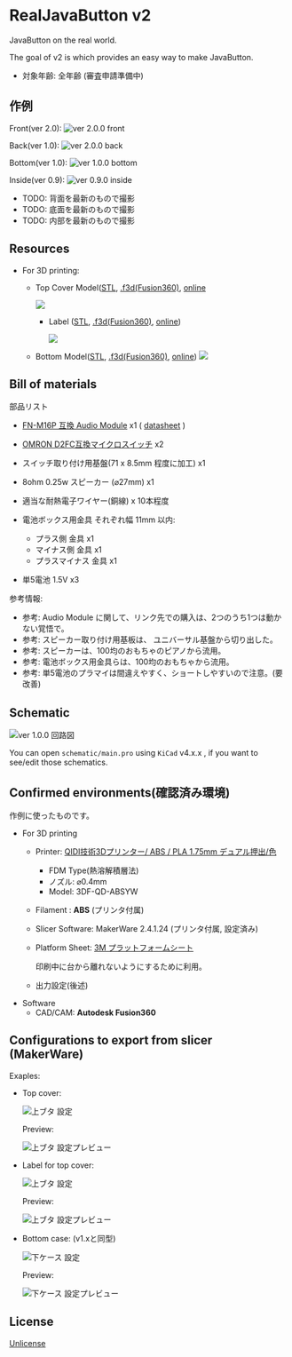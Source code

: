 # RealJavaButton v2

JavaButton on the real world.

The goal of v2 is which provides an easy way to make JavaButton.

* 対象年齢: 全年齢 (審査申請準備中)

## 作例

Front(ver 2.0):
![ver 2.0.0 front](./images/examples-ver2_0_0-00.jpg)

Back(ver 1.0):
![ver 2.0.0 back](./images/examples-ver1_0_0-01.jpg)

Bottom(ver 1.0):
![ver 1.0.0 bottom](./images/examples-ver1_0_0-02.jpg)

Inside(ver 0.9):
![ver 0.9.0 inside](./images/example-ver0_9_0-04.jpg)

* TODO: 背面を最新のもので撮影
* TODO: 底面を最新のもので撮影
* TODO: 内部を最新のもので撮影

## Resources

* For 3D printing:
  * Top Cover Model([STL](./models/case-lid02.stl), [.f3d(Fusion360)](./models/case-lid02.f3d), [online](http://a360.co/2zoEj2t)

    ![](./images/model_top-cover.png)

    * Label ([STL](./models/case-lid02-label.stl), [.f3d(Fusion360)](./models/case-lid02-label.f3d), [online](http://a360.co/2zqsTeh))

      ![](./images/model_top-label.png)

  * Bottom Model([STL](./models/case-bottom04.stl), [.f3d(Fusion360)](./models/case-bottom04.f3d), [online](http://a360.co/2umziJ7))
    ![](./images/model_bottom.png)

## Bill of materials

部品リスト

* [FN-M16P 互換 Audio Module](https://www.amazon.co.jp/dp/B01D1D0E7Q/) x1
  ( [datasheet](http://www.trainelectronics.com/Arduino/MP3Sound/TalkingTemperature/FN-M16P%20Embedded%20MP3%20Audio%20Module%20Datasheet.pdf) )

* [OMRON D2FC互換マイクロスイッチ](https://www.amazon.co.jp/dp/B00YM2Q178/) x2
* スイッチ取り付け用基盤(71 x 8.5mm 程度に加工) x1
* 8ohm 0.25w スピーカー (⌀27mm)  x1
* 適当な耐熱電子ワイヤー(銅線) x 10本程度
* 電池ボックス用金具 それぞれ幅 11mm 以内:
  * プラス側 金具 x1
  * マイナス側 金具 x1
  * プラスマイナス 金具 x1
* 単5電池 1.5V  x3

参考情報:

* 参考: Audio Module に関して、リンク先での購入は、2つのうち1つは動かない覚悟で。
* 参考: スピーカー取り付け用基板は、 ユニバーサル基盤から切り出した。
* 参考: スピーカーは、100均のおもちゃのピアノから流用。
* 参考: 電池ボックス用金具らは、100均のおもちゃから流用。
* 参考: 単5電池のプラマイは間違えやすく、ショートしやすいので注意。(要改善)

## Schematic

![ver 1.0.0 回路図](./images/schematic-ver1_0_0.png)

You can open `schematic/main.pro` using `KiCad` v4.x.x , if you want to see/edit those schematics.

## Confirmed environments(確認済み環境)

作例に使ったものです。

* For 3D printing
  * Printer: [QIDI技術3Dプリンター/ ABS / PLA 1.75mm デュアル押出/色](https://www.amazon.co.jp/dp/B01CRNV038/)
    * FDM Type(熱溶解積層法)
    * ノズル: ⌀0.4mm
    * Model: 3DF-QD-ABSYW
  * Filament : **ABS** (プリンタ付属)
  * Slicer Software: MakerWare 2.4.1.24 (プリンタ付属, 設定済み)
  * Platform Sheet: [3M プラットフォームシート](https://www.amazon.co.jp/dp/B01M11XI4Y)

      印刷中に台から離れないようにするために利用。
  * 出力設定(後述)
* Software
  * CAD/CAM: **Autodesk Fusion360**

## Configurations to export from slicer (MakerWare)

Exaples:

* Top cover:

  ![上ブタ 設定](./images/makerbot-export-config_top-cover.png)

  Preview:

  ![上ブタ 設定プレビュー](./images/makerbot-export-config_top-cover_preview.png)

* Label for top cover:

  ![上ブタ 設定](./images/makerbot-export-config_top-label.png)

  Preview:

  ![上ブタ 設定プレビュー](./images/makerbot-export-config_top-label_preview.png)

* Bottom case: (v1.xと同型)

  ![下ケース 設定](./images/makerbot-export-config_bottom.png)

  Preview:

  ![下ケース 設定プレビュー](./images/makerbot-export-config_bottom_preview.png)

## License

[Unlicense](./LICENSE)

